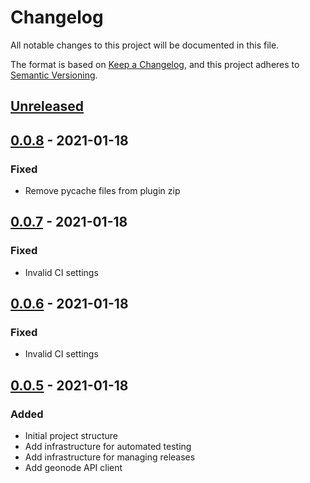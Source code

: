 # Changelog
All notable changes to this project will be documented in this file.

The format is based on [Keep a Changelog](https://keepachangelog.com/en/1.0.0/),
and this project adheres to [Semantic Versioning](https://semver.org/spec/v2.0.0.html).

## [Unreleased]

## [0.0.8] - 2021-01-18

### Fixed
-  Remove pycache files from plugin zip


## [0.0.7] - 2021-01-18

### Fixed
-  Invalid CI settings


## [0.0.6] - 2021-01-18

### Fixed
-  Invalid CI settings


## [0.0.5] - 2021-01-18

### Added
-  Initial project structure
-  Add infrastructure for automated testing
-  Add infrastructure for managing releases
-  Add geonode API client


[unreleased]: https://github.com/kartoza/qgis_checklist_checker/compare/v0.0.8...main
[0.0.8]: https://github.com/kartoza/qgis_checklist_checker/compare/v0.0.8...main
[0.0.7]: https://github.com/kartoza/qgis_checklist_checker/compare/v0.0.7...main
[0.0.6]: https://github.com/kartoza/qgis_checklist_checker/compare/v0.0.6...main
[0.0.5]: https://github.com/kartoza/qgis_checklist_checker/compare/v0.0.5...main
